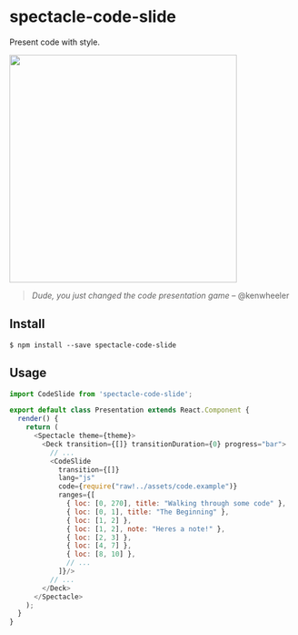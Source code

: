 # spectacle-code-slide

Present code with style.

<img src="demo.gif" width="400"/>

> _Dude, you just changed the code presentation game_ – @kenwheeler

## Install

```
$ npm install --save spectacle-code-slide
```

## Usage

```js
import CodeSlide from 'spectacle-code-slide';

export default class Presentation extends React.Component {
  render() {
    return (
      <Spectacle theme={theme}>
        <Deck transition={[]} transitionDuration={0} progress="bar">
          // ...
          <CodeSlide
            transition={[]}
            lang="js"
            code={require("raw!../assets/code.example")}
            ranges={[
              { loc: [0, 270], title: "Walking through some code" },
              { loc: [0, 1], title: "The Beginning" },
              { loc: [1, 2] },
              { loc: [1, 2], note: "Heres a note!" },
              { loc: [2, 3] },
              { loc: [4, 7] },
              { loc: [8, 10] },
              // ...
            ]}/>
          // ...
        </Deck>
      </Spectacle>
    );
  }
}
```
